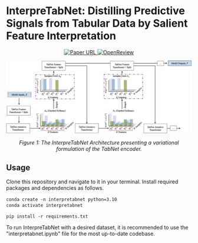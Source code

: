 # InterpreTabNet: Distilling Predictive Signals from Tabular Data by Salient Feature Interpretation

<p align="center">
  <a href="https://arxiv.org/abs/2406.00426">
    <img alt="Paper URL" src="https://img.shields.io/badge/arxiv-2406.00426-blue">
  </a>
  <a href="https://openreview.net/forum?id=or8BQ4ohGb">
    <img alt="OpenReview" src="https://img.shields.io/badge/review-OpenReview-red">
  </a>
</p>

<div align="center">
  <img src="images/interpretabnet.png" alt="Model Logo" width="800" style="margin-left:'auto' margin-right:'auto' display:'block'"/>
  <p><em>Figure 1: The InterpreTabNet Architecture presenting a variational formulation of the TabNet encoder.</em>
</div>

## Usage

Clone this repository and navigate to it in your terminal. Install required packages and dependencies as follows.

```
conda create -n interpretabnet python=3.10
conda activate interpretabnet
```

```
pip install -r requirements.txt
```

To run InterpreTabNet with a desired dataset, it is recommended to use the "interpretabnet.ipynb" file for the most up-to-date codebase.
